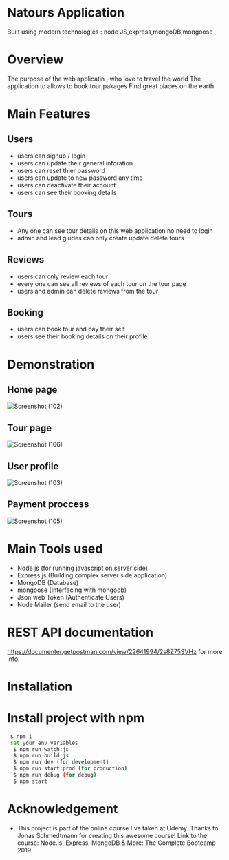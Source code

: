# Natours Application

Built using modern technologies : node JS,express,mongoDB,mongoose

# Overview 
The purpose of the web applicatin , who love to travel the world
The application to allows to book tour pakages
Find great places on the earth

# Main Features

## Users
 - users can signup / login
 - users can update their general inforation
 - users can reset thier password 
 - users can update to new password any time
 - users can deactivate their account
 - users can see their booking details
## Tours
  - Any one can see tour details on this web application no need to login
  - admin and lead giudes can only create update delete tours 
## Reviews
   - users can only review each tour 
   - every one can see all reviews of each tour on the tour page
   - users and admin can delete reviews from the tour 
## Booking
   - users can book tour and pay their self 
   - users see their booking details on their profile

# Demonstration

 ## Home page
  ![Screenshot (102)](https://user-images.githubusercontent.com/114187011/212595366-2e6b9ec1-a3fa-43d1-9fc7-2fbcf8e44ba1.png)
 ## Tour page
 ![Screenshot (106)](https://user-images.githubusercontent.com/114187011/212595393-3209b4ae-80b9-4dab-b706-4df65334e10c.png)
 ## User profile
 ![Screenshot (103)](https://user-images.githubusercontent.com/114187011/212595441-833f8446-2404-41fe-b773-8b5ca4d5c15a.png)
 ## Payment proccess
 ![Screenshot (105)](https://user-images.githubusercontent.com/114187011/212595537-8dd891d6-ed8d-4ffa-a6fd-98d280b6d48e.png)

# Main Tools used
 - Node js (for running javascript on server side)
 - Express js (Building complex server side application)
 - MongoDB (Database)
 - mongoose (Interfacing with mongodb)
 - Json web Token (Authenticate Users)
 - Node Mailer (send email to the user)

# REST API documentation
  https://documenter.getpostman.com/view/22641994/2s8Z75SVHz for more info.
  
# Installation

# Install project with npm
```bash
 $ npm i
 set your env variables
  $ npm run watch:js
  $ npm run build:js
  $ npm run dev (for development)
  $ npm run start:prod (for production)
  $ npm run debug (for debug)
  $ npm start
```
# Acknowledgement
  - This project is part of the online course I've taken at Udemy. Thanks to Jonas Schmedtmann for creating this awesome course! Link to the course: Node.js, Express,      MongoDB & More: The Complete Bootcamp 2019
  
